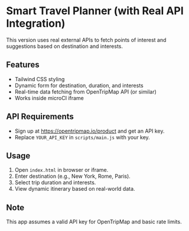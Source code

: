 # Smart Travel Planner (with Real API Integration)

This version uses real external APIs to fetch points of interest and suggestions based on destination and interests.

## Features
- Tailwind CSS styling
- Dynamic form for destination, duration, and interests
- Real-time data fetching from OpenTripMap API (or similar)
- Works inside microCI iframe

## API Requirements
- Sign up at https://opentripmap.io/product and get an API key.
- Replace `YOUR_API_KEY` in `scripts/main.js` with your key.

## Usage
1. Open `index.html` in browser or iframe.
2. Enter destination (e.g., New York, Rome, Paris).
3. Select trip duration and interests.
4. View dynamic itinerary based on real-world data.

## Note
This app assumes a valid API key for OpenTripMap and basic rate limits.
